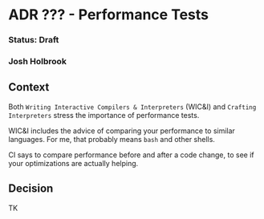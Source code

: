 # ADR ??? - Performance Tests

### Status: Draft

### Josh Holbrook

## Context

Both `Writing Interactive Compilers & Interpreters` (WIC&I) and `Crafting Interpreters` stress the importance of performance tests.

WIC&I includes the advice of comparing your performance to similar languages. For me, that probably means `bash` and other shells.

CI says to compare performance before and after a code change, to see if your optimizations are actually helping.

## Decision

TK
